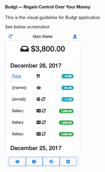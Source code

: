 #### Budgt — Regain Control Over Your Money

This is the visual guideline for Budgt application

See below screenshot:

<img src="https://github.com/TonyDurant/budgt/blob/master/screenshot.png" width="250">
